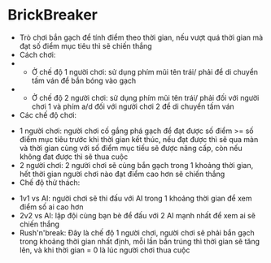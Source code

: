 # BrickBreaker
- Trò chơi bắn gạch để tính điểm theo thời gian, nếu vượt quá thời gian mà đạt số điểm mục tiêu thì sẽ chiến thắng
- Cách chơi:
- + Ở chế độ 1 người chơi: sử dụng phím mũi tên trái/ phải để di chuyển tấm ván để bắn bóng vào gạch
- + Ở chế độ 2 người chơi: sử dụng phím mũi tên trái/ phải đối với người chơi 1 và phím a/d đối với người chơi 2 để di chuyển tấm ván
- Các chế độ chơi:
+ 1 người chơi: người chơi cố gắng phá gạch để đạt được số điểm >= số điểm mục tiêu trước khi thời gian kết thúc, nếu đạt được thì sẽ qua màn và thời gian cùng với số điểm mục tiếu
sẽ được nâng cấp, còn nếu không đat được thì sẽ thua cuộc
+ 2 người chơi: 2 người chơi sẽ cùng bắn gạch trong 1 khoảng thời gian, hết thời gian người chơi nào đạt điểm cao hơn sẽ chiến thắng
+ Chế độ thử thách:
* 1v1 vs AI: người chơi sẽ thi đấu với AI trong 1 khoảng thời gian để xem điểm số ai cao hơn
* 2v2 vs AI: lập đội cùng bạn bè để đấu với 2 AI mạnh nhất để xem ai sẽ chiến thắng
* Rush'n'break: Đây là chế độ 1 người chơi, người chơi sẽ phải bắn gạch trong khoảng thời gian nhất định, mỗi lần bắn trúng thì thời gian sẽ tăng lên, và khi thời gian = 0 là lúc người chơi thua cuộc

